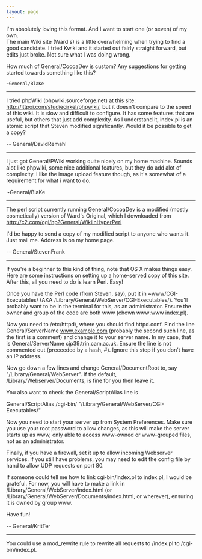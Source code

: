 ```yaml
---
layout: page
---
```




I'm absolutely loving this format. And I want to start one (or seven) of my own.  
The main Wiki site (Ward's) is a little overwhelming when trying to find a good candidate. I tried Kwiki and it started out fairly straight forward, but edits just broke. Not sure what I was doing wrong.

How much of General/CocoaDev is custom? Any suggestions for getting started towards something like this?

    ~General/BlaKe

----

I tried phpWiki (phpwiki.sourceforge.net) at this site: http://ittpoi.com/studiecirkel/phpwiki/, but it doesn't compare to the speed of this wiki. It is slow and difficult to configure. It has some features that are useful, but others that just add complexity. As I understand it, index.pl is an atomic script that Steven modified significantly. Would it be possible to get a copy?

-- General/DavidRemahl

----

I just got General/PWiki working quite nicely on my home machine. Sounds alot like phpwiki, some nice additional features, but they do add alot of complexity.  I like the image upload feature though, as it's somewhat of a requirement for what i want to do.

   ~General/BlaKe

----

The perl script currently running General/CocoaDev is a modified (mostly cosmetically) version of Ward's Original, which I downloaded from http://c2.com/cgi/hp?General/WikiInHyperPerl

I'd be happy to send a copy of my modified script to anyone who wants it.  Just mail me.  Address is on my home page.

-- General/StevenFrank

----

If you're a beginner to this kind of thing, note that OS X makes things easy. Here are some instructions on setting up a home-served copy of this site. After this, all you need to do is learn Perl. Easy!

Once you have the Perl code (from Steven, say), put it in ~www/CGI-Executables/ (AKA /Library/General/WebServer/CGI-Executables/). You'll probably want to be in the terminal for this, as an administrator. Ensure the owner and group of the code are both www (chown www:www index.pl).

Now you need to /etc/httpd/, where you should find httpd.conf. Find the line General/ServerName www.example.com (probably the second such line, as the first is a comment) and change it to your server name. In my case, that is General/ServerName cjp39.trin.cam.ac.uk. Ensure the line is not commented out (preceeded by a hash, #). Ignore this step if you don't have an IP address.

Now go down a few lines and change General/DocumentRoot to, say "/Library/General/WebServer". If the default, /Library/Webserver/Documents, is fine for you then leave it.

You also want to check the General/ScriptAlias line is

General/ScriptAlias /cgi-bin/ "/Library/General/WebServer/CGI-Executables/"

Now you need to start your server up from System Preferences. Make sure you use your root password to allow changes, as this will make the server starts up as www, only able to access www-owned or www-grouped files, not as an administrator.

Finally, if you have a firewall, set it up to allow incoming Webserver services. If you still have problems, you may need to edit the config file by hand to allow UDP requests on port 80.

If someone could tell me how to link cgi-bin/index.pl to index.pl, I would be grateful. For now, you will have to make a link in /Library/General/WebServer/index.html (or /Library/General/WebServer/Documents/index.html, or wherever), ensuring it is owned by group www.

Have fun!

-- General/KritTer

----

You could use a mod_rewrite rule to rewrite all requests to /index.pl to /cgi-bin/index.pl.